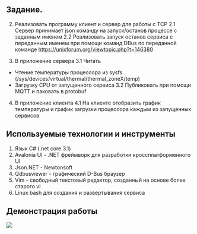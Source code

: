 ## Задание.

2. Реализовать программу клиент и сервер для работы с TCP
2.1 Сервер принимает json команду на запуск/останов процессе с заданным именем
2.2 Реализовать запуск останов сервиса c переданным именем при помощи команд DBus по переданной команде
  https://unixforum.org/viewtopic.php?t=146380
  
3. В приложение сервера
3.1 Читать
- Чтение температуры процессора из sysfs (/sys/devices/virtual/thermal/thermal_zoneX/temp)
- Загрузку CPU от запущенного сервиса
3.2 Публиковать при помощи MQTT и паковать в protobuf

4. В приложение клиента
4.1 На клиенте отобразить график температуры и график загрузки процессора каждым из запущенных сервисов

## Используемые технологии и инструменты
1. Язык С# (.net core 3.1)
2. Avalonia UI -  .NET фреймворк для разработки кроссплатформенного UI
3. Json.NET - Newtonsoft
4. Qdbusviewer - графический D-Bus браузер
5. Vim - свободный текстовый редактор, созданный на основе более старого vi
6. Linux bash для создания и развертывания сервиса

## Демонстрация работы
![](images/demo.gif)